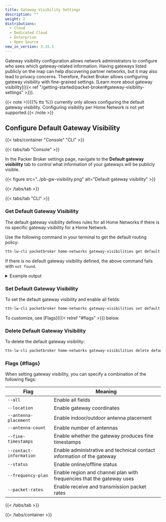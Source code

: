 ```yaml
---
title: Gateway Visibility Settings
description: ""
weight: 2
distributions:
  - Cloud
  - Dedicated Cloud
  - Enterprise
  - Open Source
new_in_version: 3.15.1
---
```


Gateway visibility configuration allows network administrators to configure who sees which gateway-related information. Having gateways listed publicly on the map can help discovering partner networks, but it may also lead to privacy concerns. Therefore, Packet Broker allows configuring gateway visibility with fine-grained settings. [Learn more about gateway visibility]({{< ref "/getting-started/packet-broker#gateway-visibility-settings" >}}).

<!-- more -->

{{< note >}}{{% tts %}} currently only allows configuring the default gateway visibility. Configuring visibility per Home Network is not yet supported.{{< /note >}}

## Configure Default Gateway Visibility

{{< tabs/container "Console" "CLI" >}}

{{< tabs/tab "Console" >}}

In the Packer Broker settings page, navigate to the **Default gateway visibility** tab to control what information of your gateways will be publicly visible.

{{< figure src="../pb-gw-visibility.png" alt="Default gateway visibility" >}}

{{< /tabs/tab >}}

{{< tabs/tab "CLI" >}}

### Get Default Gateway Visibility

The default gateway visibility defines rules for all Home Networks if there is no specific gateway visibility for a Home Network.

Use the following command in your terminal to get the default routing policy:

```bash
ttn-lw-cli packetbroker home-networks gateway-visibilities get default
```

If there is no default gateway visibility defined, the above command fails with `not found`.

<details><summary>Example output</summary>

In the following example, all gateway visibility configuration fields are enabled:

```json
{
  "updated_at": "2021-09-27T09:55:56.326241Z",
  "visibility": {
    "location": true,
    "antenna_placement": true,
    "antenna_count": true,
    "fine_timestamps": true,
    "contact_info": true,
    "status": true,
    "frequency_plan": true,
    "packet_rates": true
  }
}
```

</details>

### Set Default Gateway Visibility

To set the default gateway visibility and enable all fields:

```bash
ttn-lw-cli packetbroker home-networks gateway-visibilities set default --all
```

To customize, see [Flags]({{< relref "#flags" >}}) below.

### Delete Default Gateway Visibility

To delete the default gateway visibility:

```bash
ttn-lw-cli packetbroker home-networks gateway-visibilities delete default
```

### Flags {#flags}

When setting gateway visibility, you can specify a combination of the following flags:

Flag | Meaning
--- | ---
`--all` | Enable all fields
`--location` | Enable gateway coordinates
`--antenna-placement` | Enable indoor/outdoor antenna placement
`--antenna-count` | Enable number of antennas
`--fine-timestamps` | Enable whether the gateway produces fine timestamps
`--contact-information` | Enable administrative and technical contact information of the gateway
`--status` | Enable online/offline status
`--frequency-plan` | Enable region and channel plan with frequencies that the gateway uses
`--packet-rates` | Enable receive and transmission packet rates

{{< /tabs/tab >}}

{{< /tabs/container >}}
